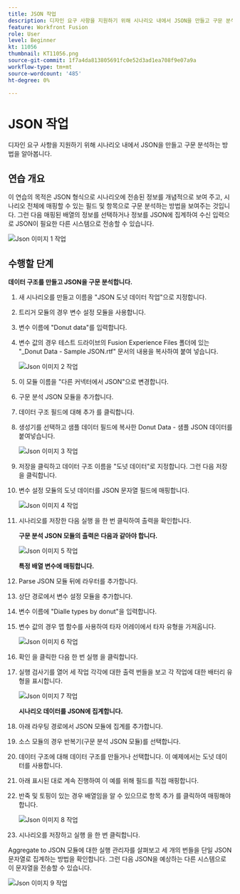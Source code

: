 ```yaml
---
title: JSON 작업
description: 디자인 요구 사항을 지원하기 위해 시나리오 내에서 JSON을 만들고 구문 분석하는 방법을 알아봅니다.
feature: Workfront Fusion
role: User
level: Beginner
kt: 11056
thumbnail: KT11056.png
source-git-commit: 1f7a4da813805691fc0e52d3ad1ea708f9e07a9a
workflow-type: tm+mt
source-wordcount: '485'
ht-degree: 0%

---
```



# JSON 작업

디자인 요구 사항을 지원하기 위해 시나리오 내에서 JSON을 만들고 구문 분석하는 방법을 알아봅니다.

## 연습 개요

이 연습의 목적은 JSON 형식으로 시나리오에 전송된 정보를 개념적으로 보여 주고, 시나리오 전체에 매핑할 수 있는 필드 및 항목으로 구문 분석하는 방법을 보여주는 것입니다. 그런 다음 매핑된 배열의 정보를 선택하거나 정보를 JSON에 집계하여 수신 입력으로 JSON이 필요한 다른 시스템으로 전송할 수 있습니다.

![Json 이미지 1 작업](../12-exercises/assets/working-with-json-walkthrough-1.png)

## 수행할 단계

**데이터 구조를 만들고 JSON을 구문 분석합니다.**

1. 새 시나리오를 만들고 이름을 &quot;JSON 도넛 데이터 작업&quot;으로 지정합니다.
1. 트리거 모듈의 경우 변수 설정 모듈을 사용합니다.
1. 변수 이름에 &quot;Donut data&quot;를 입력합니다.
1. 변수 값의 경우 테스트 드라이브의 Fusion Experience Files 폴더에 있는 &quot;_Donut Data - Sample JSON.rtf&quot; 문서의 내용을 복사하여 붙여 넣습니다.

   ![Json 이미지 2 작업](../12-exercises/assets/working-with-json-walkthrough-2.png)

1. 이 모듈 이름을 &quot;다른 커넥터에서 JSON&quot;으로 변경합니다.
1. 구문 분석 JSON 모듈을 추가합니다.
1. 데이터 구조 필드에 대해 추가 를 클릭합니다.
1. 생성기를 선택하고 샘플 데이터 필드에 복사한 Donut Data - 샘플 JSON 데이터를 붙여넣습니다.

   ![Json 이미지 3 작업](../12-exercises/assets/working-with-json-walkthrough-3.png)

1. 저장을 클릭하고 데이터 구조 이름을 &quot;도넛 데이터&quot;로 지정합니다. 그런 다음 저장을 클릭합니다.
1. 변수 설정 모듈의 도넛 데이터를 JSON 문자열 필드에 매핑합니다.

   ![Json 이미지 4 작업](../12-exercises/assets/working-with-json-walkthrough-4.png)

1. 시나리오를 저장한 다음 실행 을 한 번 클릭하여 출력을 확인합니다.

   **구문 분석 JSON 모듈의 출력은 다음과 같아야 합니다.**

   ![Json 이미지 5 작업](../12-exercises/assets/working-with-json-walkthrough-5.png)

   **특정 배열 변수에 매핑합니다.**

1. Parse JSON 모듈 뒤에 라우터를 추가합니다.
1. 상단 경로에서 변수 설정 모듈을 추가합니다.
1. 변수 이름에 &quot;Dialle types by donut&quot;을 입력합니다.
1. 변수 값의 경우 맵 함수를 사용하여 타자 어레이에서 타자 유형을 가져옵니다.

   ![Json 이미지 6 작업](../12-exercises/assets/working-with-json-walkthrough-6.png)

1. 확인 을 클릭한 다음 한 번 실행 을 클릭합니다.
1. 실행 검사기를 열어 세 작업 각각에 대한 출력 번들을 보고 각 작업에 대한 배터리 유형을 표시합니다.

   ![Json 이미지 7 작업](../12-exercises/assets/working-with-json-walkthrough-7.png)

   **시나리오 데이터를 JSON에 집계합니다.**

1. 아래 라우팅 경로에서 JSON 모듈에 집계를 추가합니다.
1. 소스 모듈의 경우 반복기(구문 분석 JSON 모듈)를 선택합니다.
1. 데이터 구조에 대해 데이터 구조를 만들거나 선택합니다. 이 예제에서는 도넛 데이터를 사용합니다.
1. 아래 표시된 대로 계속 진행하여 이 예를 위해 필드를 직접 매핑합니다.
1. 반죽 및 토핑이 있는 경우 배열임을 알 수 있으므로 항목 추가 를 클릭하여 매핑해야 합니다.

   ![Json 이미지 8 작업](../12-exercises/assets/working-with-json-walkthrough-8.png)

1. 시나리오를 저장하고 실행 을 한 번 클릭합니다.

Aggregate to JSON 모듈에 대한 실행 관리자를 살펴보고 세 개의 번들을 단일 JSON 문자열로 집계하는 방법을 확인합니다. 그런 다음 JSON을 예상하는 다른 시스템으로 이 문자열을 전송할 수 있습니다.

![Json 이미지 9 작업](../12-exercises/assets/working-with-json-walkthrough-9.png)
